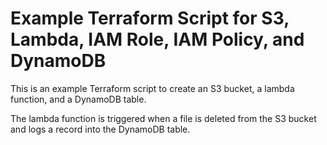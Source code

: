 # Example Terraform Script for S3, Lambda, IAM Role, IAM Policy, and DynamoDB
This is an example Terraform script to create an S3 bucket, a lambda function, and a DynamoDB table.  

The lambda function is triggered when a file is deleted from the S3 bucket and logs a record into the DynamoDB table.
